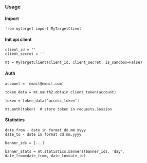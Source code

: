 ### Usage


#### Import

	from mytarget import MyTargetClient


#### Init api client

	client_id = ''
	client_secret = ''

	mt = MyTargetClient(client_id, client_secret, is_sandbox=False)


#### Auth

	account = 'email@email.com'

	token_data = mt.oauth2.obtain_client_token(account)

	token = token_data['access_token']

	mt.auth(token)  # store token in requests.Session


#### Statistics

	date_from - date in format dd.mm.yyyy
	date_to - date in format dd.mm.yyyy

	banner_ids = [...]

	banner_stats = mt.statistics.banners(banner_ids, 'day', date_from=date_from, date_to=date_to)
